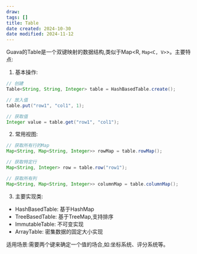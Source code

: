 ```yaml
---
draw:
tags: []
title: Table
date created: 2024-10-30
date modified: 2024-11-12
---
```


Guava的Table是一个双键映射的数据结构,类似于Map<R, `Map<C, V>`>。主要特点:

1. 基本操作:

```java
// 创建
Table<String, String, Integer> table = HashBasedTable.create();

// 放入值
table.put("row1", "col1", 1);

// 获取值
Integer value = table.get("row1", "col1");
```

2. 常用视图:

```java
// 获取所有行的Map
Map<String, Map<String, Integer>> rowMap = table.rowMap();

// 获取特定行
Map<String, Integer> row = table.row("row1");

// 获取所有列
Map<String, Map<String, Integer>> columnMap = table.columnMap();
```

3. 主要实现类:
- HashBasedTable: 基于HashMap
- TreeBasedTable: 基于TreeMap,支持排序
- ImmutableTable: 不可变实现
- ArrayTable: 密集数据的固定大小实现

适用场景:需要两个键来确定一个值的场合,如:坐标系统、评分系统等。
